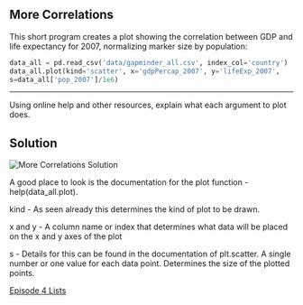 ## More Correlations

This short program creates a plot showing the correlation between GDP and life expectancy for 2007, normalizing marker size by population:

```python
data_all = pd.read_csv('data/gapminder_all.csv', index_col='country')
data_all.plot(kind='scatter', x='gdpPercap_2007', y='lifeExp_2007',
s=data_all['pop_2007']/1e6)
```

***

Using online help and other resources, explain what each argument to plot does.

## Solution

![More Correlations Solution](https://nclrse-training.github.io/python-novice/fig/9_more_correlations_solution.svg)

A good place to look is the documentation for the plot function - help(data_all.plot).

kind - As seen already this determines the kind of plot to be drawn.

x and y - A column name or index that determines what data will be placed on the x and y axes of the plot

s - Details for this can be found in the documentation of plt.scatter. A single number or one value for each data point. Determines the size of the plotted points.

[Episode 4 Lists](episode4_lists.md)

